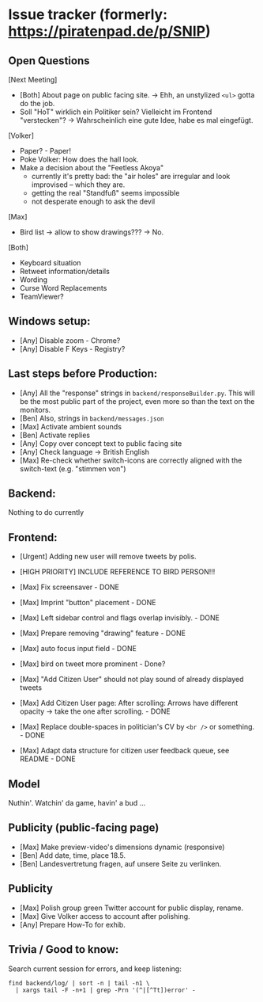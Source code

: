 # Issue tracker (formerly: https://piratenpad.de/p/SNIP)

## Open Questions

[Next Meeting]
- [Both] About page on public facing site.
  -> Ehh, an unstylized `<ul>` gotta do the job.
- Soll "HoT" wirklich ein Politiker sein?  Vielleicht im Frontend "verstecken"?
		-> Wahrscheinlich eine gute Idee, habe es mal eingefügt.

[Volker]
- Paper? - Paper!
- Poke Volker: How does the hall look.
- Make a decision about the "Feetless Akoya"
    * currently it's pretty bad: the "air holes" are irregular and look improvised – which they are.
    * getting the real "Standfuß" seems impossible
    * not desperate enough to ask the devil

[Max]
- Bird list -> allow to show drawings???
	-> No.

[Both]
- Keyboard situation
- Retweet information/details
- Wording
- Curse Word Replacements
- TeamViewer?

## Windows setup:

- [Any] Disable zoom - Chrome?
- [Any] Disable F Keys - Registry?

## Last steps before Production:

- [Any] All the "response" strings in `backend/responseBuilder.py`.
    This will be the most public part of the project, even more so than the text on the monitors.
- [Ben] Also, strings in `backend/messages.json`
- [Max] Activate ambient sounds
- [Ben] Activate replies
- [Any] Copy over concept text to public facing site
- [Any] Check language -> British English
- [Max] Re-check whether switch-icons are correctly aligned with the switch-text (e.g. "stimmen von")

## Backend:

Nothing to do currently

## Frontend:

- [Urgent] Adding new user will remove tweets by polis.
- [HIGH PRIORITY] INCLUDE REFERENCE TO BIRD PERSON!!!

- [Max] Fix screensaver - DONE
- [Max] Imprint "button" placement - DONE
- [Max] Left sidebar control and flags overlap invisibly. - DONE
- [Max] Prepare removing "drawing" feature - DONE
- [Max] auto focus input field - DONE
- [Max] bird on tweet more prominent - Done?
- [Max] "Add Citizen User" should not play sound of already displayed tweets
- [Max] Add Citizen User page: After scrolling: Arrows have different opacity -> take the one after scrolling. - DONE
- [Max] Replace double-spaces in politician's CV by `<br />` or something. - DONE
- [Max] Adapt data structure for citizen user feedback queue, see README - DONE

## Model

Nuthin'.  Watchin' da game, havin' a bud …

## Publicity (public-facing page)

- [Max] Make preview-video's dimensions dynamic (responsive)
- [Ben] Add date, time, place
    18.5.
- [Ben] Landesvertretung fragen, auf unsere Seite zu verlinken.

## Publicity

- [Max] Polish group green Twitter account for public display, rename.
- [Max] Give Volker access to account after polishing.
- [Any] Prepare How-To for exhib.

## Trivia / Good to know:

Search current session for errors, and keep listening:

    find backend/log/ | sort -n | tail -n1 \
      | xargs tail -F -n+1 | grep -Prn '(^|[^Tt])error' -
